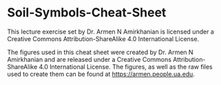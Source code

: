 # Soil-Symbols-Cheat-Sheet

This lecture exercise set by Dr. Armen N Amirkhanian is licensed under a Creative Commons Attribution-ShareAlike 4.0 International License.

The figures used in this cheat sheet were created by Dr. Armen N Amirkhanian and are released under a Creative Commons Attribution-ShareAlike 4.0 International License. The figures, as well as the raw files used to create them can be found at https://armen.people.ua.edu.
